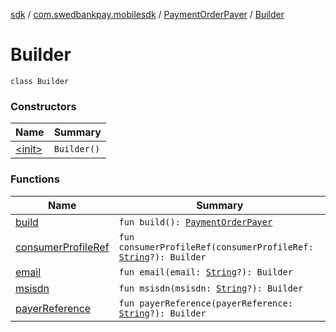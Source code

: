 [sdk](../../../index.md) / [com.swedbankpay.mobilesdk](../../index.md) / [PaymentOrderPayer](../index.md) / [Builder](./index.md)

# Builder

`class Builder`

### Constructors

| Name | Summary |
|---|---|
| [&lt;init&gt;](-init-.md) | `Builder()` |

### Functions

| Name | Summary |
|---|---|
| [build](build.md) | `fun build(): `[`PaymentOrderPayer`](../index.md) |
| [consumerProfileRef](consumer-profile-ref.md) | `fun consumerProfileRef(consumerProfileRef: `[`String`](https://kotlinlang.org/api/latest/jvm/stdlib/kotlin/-string/index.html)`?): Builder` |
| [email](email.md) | `fun email(email: `[`String`](https://kotlinlang.org/api/latest/jvm/stdlib/kotlin/-string/index.html)`?): Builder` |
| [msisdn](msisdn.md) | `fun msisdn(msisdn: `[`String`](https://kotlinlang.org/api/latest/jvm/stdlib/kotlin/-string/index.html)`?): Builder` |
| [payerReference](payer-reference.md) | `fun payerReference(payerReference: `[`String`](https://kotlinlang.org/api/latest/jvm/stdlib/kotlin/-string/index.html)`?): Builder` |
